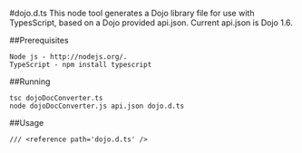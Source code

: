 #dojo.d.ts
This node tool generates a Dojo library file for use with TypesScript, based on a Dojo provided api.json. Current api.json is Dojo 1.6. 

##Prerequisites
```
Node js - http://nodejs.org/. 
TypeScript - npm install typescript 
```

##Running
``` 
tsc dojoDocConverter.ts
node dojoDocConverter.js api.json dojo.d.ts
```

##Usage
```
/// <reference path='dojo.d.ts' />
```